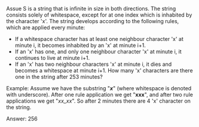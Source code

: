 Assue S is a string that is infinite in size in both directions. The string consists solely of whitespace,
except for at one index which is inhabited by the character 'x'. The string develops according to
the following rules, which are applied every minute:
- If a whitespace character has at least one neighbour character 'x' at minute i, it becomes inhabited
  by an 'x' at minute i+1.
- If an 'x' has one, and only one neighbour character 'x' at minute i, it continues to live at minute i+1.
- If an 'x' has two neighbour characters 'x' at minute i, it dies and becomes a whitespace at minute i+1.
How many 'x' characters are there one in the string after 253 minutes?

Example: Assume we have the substring "___x___" (where whitespace is denoted with underscore). After one rule
application we get "__xxx__", and after two rule applications we get "_xx_xx_". So after 2 minutes there are 4
'x' character on the string.

Answer: 256
